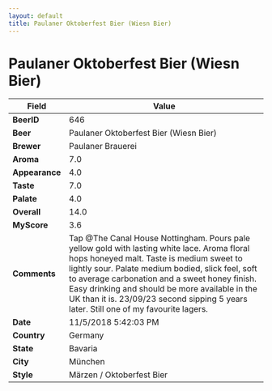 ```yaml
---
layout: default
title: Paulaner Oktoberfest Bier (Wiesn Bier)
---
```


# Paulaner Oktoberfest Bier (Wiesn Bier)

| Field         | Value     |
|---------------|-----------|
| **BeerID** | 646 |
| **Beer** | Paulaner Oktoberfest Bier (Wiesn Bier) |
| **Brewer** | Paulaner Brauerei |
| **Aroma** | 7.0 |
| **Appearance** | 4.0 |
| **Taste** | 7.0 |
| **Palate** | 4.0 |
| **Overall** | 14.0 |
| **MyScore** | 3.6 |
| **Comments** | Tap @The Canal House Nottingham. Pours pale yellow gold with lasting white lace. Aroma floral hops honeyed malt. Taste is medium sweet to lightly sour. Palate medium bodied, slick feel, soft to average carbonation and a sweet honey finish. Easy drinking and should be more available in the UK than it is. 23/09/23 second sipping 5 years later. Still one of my favourite lagers. |
| **Date** | 11/5/2018 5:42:03 PM |
| **Country** | Germany |
| **State** | Bavaria |
| **City** | München |
| **Style** | Märzen / Oktoberfest Bier |
